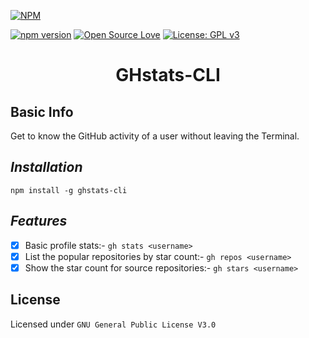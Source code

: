 [![NPM](https://nodei.co/npm/ghstats-cli.png)](https://nodei.co/npm/ghstats-cli/)

[![npm version](https://badge.fury.io/js/ghstats-cli.svg)](https://badge.fury.io/js/ghstats-cli) [![Open Source Love](https://badges.frapsoft.com/os/v1/open-source.png?v=103)](https://github.com/ellerbrock/open-source-badges/)
[![License: GPL v3](https://img.shields.io/badge/License-GPLv3-blue.svg)](https://github.com/jamesgeorge007/ghstats-cli/blob/master/LICENSE)

<h1 align="center"> GHstats-CLI </h1>

## Basic Info

Get to know the GitHub activity of a user without leaving the Terminal.

## *Installation*

`npm install -g ghstats-cli`

## *Features*

- [x] Basic profile stats:- `gh stats <username>`
- [x] List the popular repositories by star count:- `gh repos <username>`
- [x] Show the star count for source repositories:- `gh stars <username>`

## License

Licensed under `GNU General Public License V3.0`

